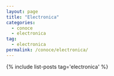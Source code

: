 ```yaml
---
layout: page
title: "Electronica"
categories:
  - conoce
  - electronica
tag: 
  - electronica
permalink: /conoce/electronica/
---
```

{% include list-posts tag='electronica' %}